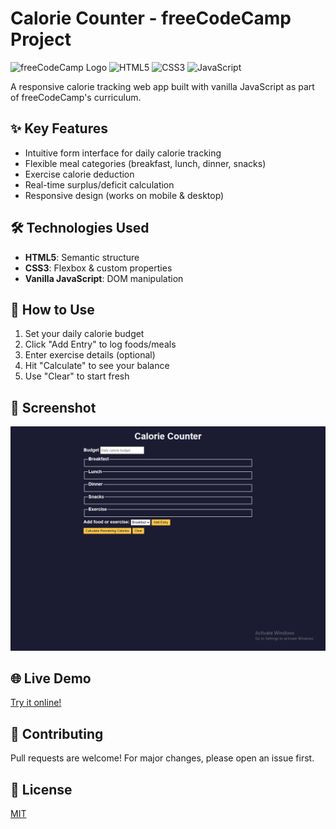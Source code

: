 # Calorie Counter - freeCodeCamp Project

![freeCodeCamp Logo](https://design-style-guide.freecodecamp.org/downloads/fcc_primary_large.jpg)
![HTML5](https://img.shields.io/badge/HTML5-E34F26?style=flat&logo=html5&logoColor=white)
![CSS3](https://img.shields.io/badge/CSS3-1572B6?style=flat&logo=css3&logoColor=white)
![JavaScript](https://img.shields.io/badge/JavaScript-F7DF1E?style=flat&logo=javascript&logoColor=black)

A responsive calorie tracking web app built with vanilla JavaScript as part of freeCodeCamp's curriculum.

## ✨ Key Features

- Intuitive form interface for daily calorie tracking
- Flexible meal categories (breakfast, lunch, dinner, snacks)
- Exercise calorie deduction
- Real-time surplus/deficit calculation
- Responsive design (works on mobile & desktop)

## 🛠️ Technologies Used

- **HTML5**: Semantic structure
- **CSS3**: Flexbox & custom properties
- **Vanilla JavaScript**: DOM manipulation

## 🚀 How to Use

1. Set your daily calorie budget
2. Click "Add Entry" to log foods/meals
3. Enter exercise details (optional)
4. Hit "Calculate" to see your balance
5. Use "Clear" to start fresh

## 📸 Screenshot

![Calorie Counter Interface](screenshot.png)

## 🌐 Live Demo

[Try it online!](https://abdulrahmanfrontend.github.io/fcc-calorie-counter/)

## 🤝 Contributing

Pull requests are welcome! For major changes, please open an issue first.

## 📜 License

[MIT](https://choosealicense.com/licenses/mit/)
